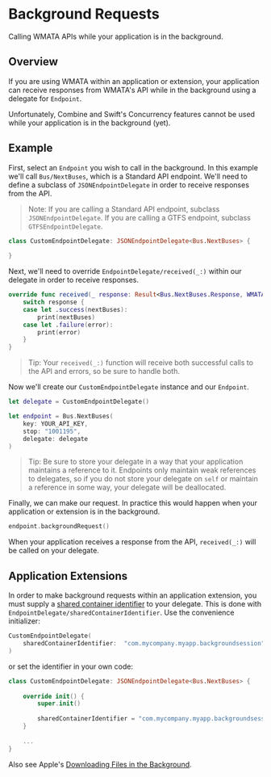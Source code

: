 # Background Requests

Calling WMATA APIs while your application is in the background.

## Overview

If you are using WMATA within an application or extension, your application can receive responses from WMATA's API while in the background using a delegate for ``Endpoint``.

Unfortunately, Combine and Swift's Concurrency features cannot be used while your application is in the background (yet).

## Example

First, select an ``Endpoint`` you wish to call in the background. In this example we'll call ``Bus/NextBuses``, which is a Standard API endpoint. We'll need to define a subclass of ``JSONEndpointDelegate`` in order to receive responses from the API.

> Note: If you are calling a Standard API endpoint, subclass ``JSONEndpointDelegate``. If you are calling a GTFS endpoint, subclass ``GTFSEndpointDelegate``.

```swift
class CustomEndpointDelegate: JSONEndpointDelegate<Bus.NextBuses> {
    
}
```

Next, we'll need to override ``EndpointDelegate/received(_:)`` within our delegate in order to receive responses.

```swift
override func received(_ response: Result<Bus.NextBuses.Response, WMATAError>) {
    switch response {
    case let .success(nextBuses):
        print(nextBuses)
    case let .failure(error):
        print(error)
    }
}
```

> Tip: Your `received(_:)` function will receive both successful calls to the API and errors, so be sure to handle both. 

Now we'll create our `CustomEndpointDelegate` instance and our `Endpoint`.

```swift
let delegate = CustomEndpointDelegate()

let endpoint = Bus.NextBuses(
    key: YOUR_API_KEY,
    stop: "1001195",
    delegate: delegate
)
```

> Tip: Be sure to store your delegate in a way that your application maintains a reference to it. Endpoints only maintain weak references to delegates, so if you do not store your delegate on `self` or maintain a reference in some way, your delegate will be deallocated.

Finally, we can make our request. In practice this would happen when your application or extension is in the background.

```swift
endpoint.backgroundRequest()
```

When your application receives a response from the API, `received(_:)` will be called on your delegate.

## Application Extensions

In order to make background requests within an application extension, you must supply a [shared container identifier](https://developer.apple.com/documentation/foundation/urlsessionconfiguration/1409450-sharedcontaineridentifier) to your delegate. This is done with ``EndpointDelegate/sharedContainerIdentifier``. Use the convenience initializer:

```swift
CustomEndpointDelegate(
    sharedContainerIdentifier:  "com.mycompany.myapp.backgroundsession"
)
```

or set the identifier in your own code:

```swift
class CustomEndpointDelegate: JSONEndpointDelegate<Bus.NextBuses> {
    
    override init() {
        super.init()
        
        sharedContainerIdentifier = "com.mycompany.myapp.backgroundsession"
    }
    
    ...
}
```

Also see Apple's [Downloading Files in the Background](https://developer.apple.com/documentation/foundation/url_loading_system/downloading_files_in_the_background).
